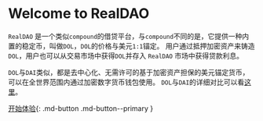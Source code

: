 # Welcome to RealDAO

`RealDAO` 是一个类似`compound`的借贷平台，与`compound`不同的是，它提供一种内置的稳定币，叫做`DOL`，`DOL`的价格与美元`1:1`锚定。
用户通过抵押加密资产来铸造`DOL`，用户也可以从交易市场中获得`DOL`并存入 `RealDAO` 市场中获得贷款利息。

`DOL`与`DAI`类似，都是去中心化、无需许可的基于加密资产担保的美元锚定货币，可以在全世界范围内通过加密数字货币钱包使用。
`DOL`与`DAI`的详细对比可以看[这里](./protocol/introduction)。

[开始体验](http://app.realdao.finance){: .md-button .md-button--primary }
